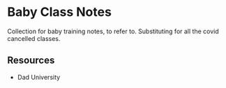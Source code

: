 # Baby Class Notes

Collection for baby training notes, to refer to. Substituting for all the covid cancelled classes.

## Resources

- Dad University
